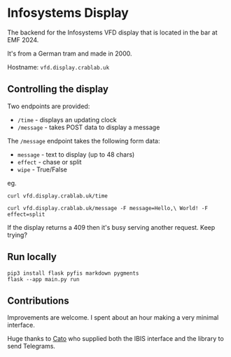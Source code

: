 # Infosystems Display

The backend for the Infosystems VFD display that is 
located in the bar at EMF 2024.

It's from a German tram and made in 2000. 

Hostname: `vfd.display.crablab.uk`

## Controlling the display 

Two endpoints are provided: 

- `/time` - displays an updating clock 
- `/message` - takes POST data to display a message 

The `/message` endpoint takes the following form data: 

- `message` - text to display (up to 48 chars)
- `effect`  - chase or split 
- `wipe`    - True/False

eg. 

```
curl vfd.display.crablab.uk/time
```

```
curl vfd.display.crablab.uk/message -F message=Hello,\ World! -F effect=split
```

If the display returns a 409 then it's busy serving another request. Keep trying? 

## Run locally 

```
pip3 install flask pyfis markdown pygments
flask --app main.py run
```

## Contributions 

Improvements are welcome. I spent about an hour making a very minimal interface.

Huge thanks to [Cato](https://github.com/CatoLynx) who supplied both the IBIS
interface and the library to send Telegrams. 